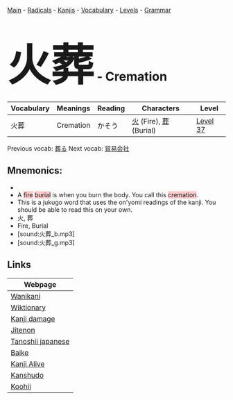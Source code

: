 <style> bigfont {font-size: 100px}</style>
[Main](../README.md) -
[Radicals](../radicals.md) -
[Kanjis](../kanjis.md) -
[Vocabulary](../vocabulary.md) -
[Levels](../levels.md) -
[Grammar](../grammar.md)
# <bigfont> 火葬</bigfont> - Cremation 

| Vocabulary | Meanings | Reading | Characters | Level |
| --- | --- | --- | --- | --- |
| 火葬 | Cremation | かそう |  [火](../kanjis/火.md) (Fire), [葬](../kanjis/葬.md) (Burial) | [Level 37](../levels/wk_level37.md) |

Previous vocab: [葬る](葬る.md) Next vocab: [貿易会社](貿易会社.md) 

## Mnemonics:

* 
* A <span style="background-color:#ffcccb"> fire</span> <span style="background-color:#ffcccb"> burial</span> is when you burn the body. You call this <span style="background-color:#ffcccb"> cremation</span>.
* This is a jukugo word that uses the on'yomi readings of the kanji. You should be able to read this on your own.
* 火, 葬
* Fire, Burial
* [sound:火葬_b.mp3]
* [sound:火葬_g.mp3]


## Links 

| Webpage |
| --- |
| [Wanikani          ](https://www.wanikani.com/kanji/火葬) |
| [Wiktionary        ](https://en.wiktionary.org/wiki/火葬) |
| [Kanji damage      ](http://www.kanjidamage.com/kanji/search?utf8=✓&q=火葬) |
| [Jitenon           ](https://jitenon.com/kanji/火葬) |
| [Tanoshii japanese ](https://www.tanoshiijapanese.com/dictionary/kanji.cfm?k=火葬) |
| [Baike             ](https://baike.baidu.com/item/火葬) |
| [Kanji Alive       ](https://app.kanjialive.com/火葬) |
| [Kanshudo          ](https://www.kanshudo.com/searchmn?q=火葬) |
| [Koohii            ](https://kanji.koohii.com/study/kanji/火葬) |
